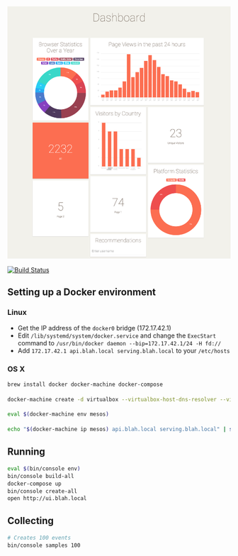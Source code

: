 ![Dashboard](/dashboard.png)

[![Build Status](https://travis-ci.org/dennis84/blah.svg?branch=master)](https://travis-ci.org/dennis84/blah)

## Setting up a Docker environment

### Linux

- Get the IP address of the `docker0` bridge (172.17.42.1)
- Edit `/lib/systemd/system/docker.service` and change the `ExecStart` command to `/usr/bin/docker daemon --bip=172.17.42.1/24 -H fd://`
- Add `172.17.42.1 api.blah.local serving.blah.local` to your `/etc/hosts`

### OS X

```bash
brew install docker docker-machine docker-compose

docker-machine create -d virtualbox --virtualbox-host-dns-resolver --virtualbox-memory 4096 --virtualbox-disk-size 20000 mesos

eval $(docker-machine env mesos)

echo "$(docker-machine ip mesos) api.blah.local serving.blah.local" | sudo tee -a /etc/hosts
```

## Running

```bash
eval $(bin/console env)
bin/console build-all
docker-compose up
bin/console create-all
open http://ui.blah.local
```

## Collecting

```bash
# Creates 100 events
bin/console samples 100
```
